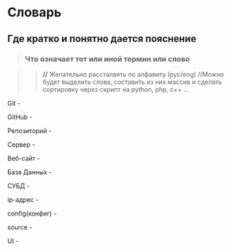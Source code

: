 # Словарь 

## Где кратко и понятно дается пояснение 
> ### Что означает тот или иной термин или слово

>> **//** Желательно рассталвять по алфавиту (рус/eng)
//Можно будет выделить слова, составить из них массив и сделать сортировку через скрипт на python, php, c++ ... 

Git - 

GitHub - 

Репозиторий - 

Сервер - 

Веб-сайт - 

База Данных - 

СУБД - 

ip-адрес - 

config(конфиг) - 

source - 

UI - 




